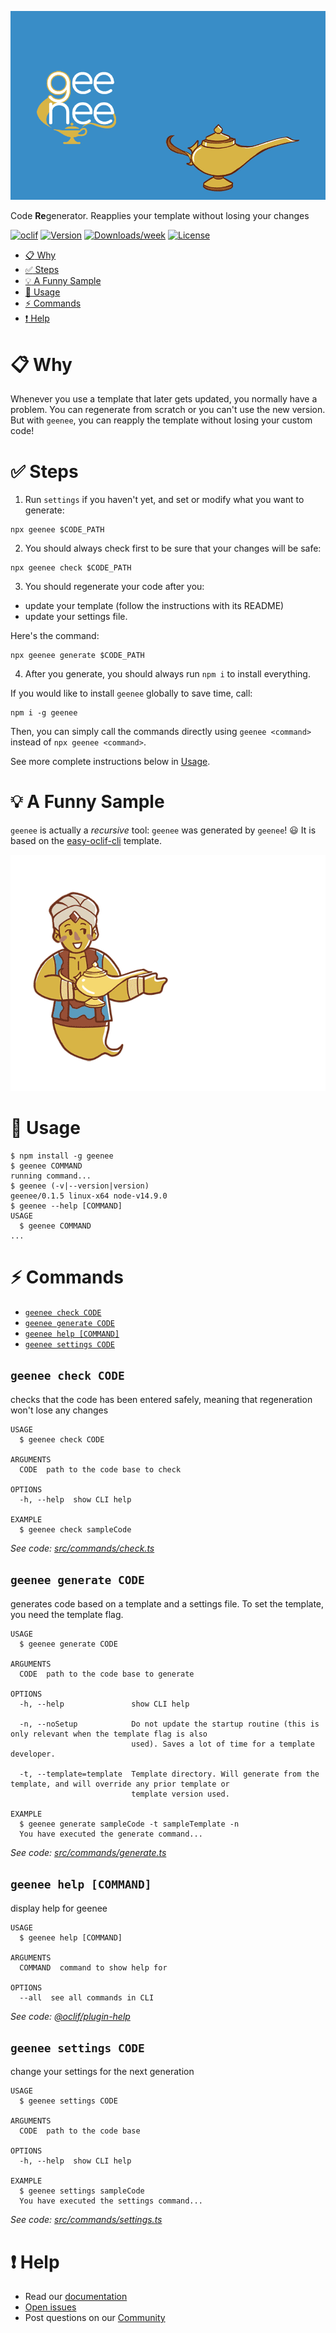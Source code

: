 
[//]: # ( ns__file unit: standard, comp: README.md )

[//]: # ( ns__custom_start beginning )

[//]: # ( ns__custom_end beginning )

[//]: # ( ns__start_section intro )

[//]: # ( ns__custom_start description )

[//]: # ( ns__custom_end description )

[//]: # ( ns__custom_start afterDescription )
![geenee logo and video](src/custom/images/GEENEE-GIF-7.gif)

Code **Re**generator.  Reapplies your template without losing your changes

[//]: # ( ns__custom_end afterDescription )

[//]: # ( ns__custom_start badges )

[//]: # ( ns__start_section usageSection )

[![oclif](https://img.shields.io/badge/cli-oclif-brightgreen.svg)](https://oclif.io)
[![Version](https://img.shields.io/npm/v/geenee.svg)](https://npmjs.org/package/geenee)
[![Downloads/week](https://img.shields.io/npm/dw/geenee.svg)](https://npmjs.org/package/geenee)
[![License](https://img.shields.io/npm/l/geenee.svg)](https://github.com/YizYah/geenee/blob/master/package.json)

[//]: # ( ns__custom_end badges )

[//]: # ( ns__end_section intro )


[//]: # ( ns__custom_start beforeToc )

[//]: # ( ns__custom_end beforeToc )

[//]: # ( ns__custom_start toc )
<!-- toc -->
* [:clipboard: Why](#clipboard-why)
* [:white_check_mark: Steps](#white_check_mark-steps)
* [:bulb: A Funny Sample](#bulb-a-funny-sample)
* [:wrench: Usage](#wrench-usage)
* [:zap: Commands](#zap-commands)
* [:heavy_exclamation_mark: Help](#heavy_exclamation_mark-help)
<!-- tocstop -->

[//]: # ( ns__custom_end toc )

[//]: # ( ns__custom_start usage )
# :clipboard: Why
Whenever you use a template that later gets updated, you normally have a problem.  You can regenerate from scratch or you can't use the new version.  But with `geenee`, you can reapply the template without losing your custom code!

# :white_check_mark: Steps
1. Run `settings` if you haven't yet, and set or modify what you want to generate:
```
npx geenee $CODE_PATH
```

2. You should always check first to be sure that your changes will be safe:
```
npx geenee check $CODE_PATH
```

3. You should regenerate your code after you:
* update your template (follow the instructions with its README)
* update your settings file.

Here's the command:
  ```
  npx geenee generate $CODE_PATH
  ```

4. After you generate, you should always run `npm i` to install everything.


If you would like to install `geenee` globally to save time, call:
```
npm i -g geenee
```
Then, you can simply call the commands directly using `geenee <command>` instead of `npx geenee <command>`.

See more complete instructions below in [Usage](#usage).

# :bulb: A Funny Sample

`geenee` is actually a *recursive* tool: `geenee` was generated by `geenee`! :smiley: It is based on the [easy-oclif-cli](https://www.npmjs.com/package/easy-oclif-cli) template.

![geenee sample](src/custom/images/geenee-funnysample.gif)


# :wrench: Usage

<!-- usage -->
```sh-session
$ npm install -g geenee
$ geenee COMMAND
running command...
$ geenee (-v|--version|version)
geenee/0.1.5 linux-x64 node-v14.9.0
$ geenee --help [COMMAND]
USAGE
  $ geenee COMMAND
...
```
<!-- usagestop -->

[//]: # ( ns__custom_end usage )

[//]: # ( ns__end_section usageSection )


[//]: # ( ns__start_section commandsSection )
# :zap: Commands


[//]: # ( ns__custom_start commands )
<!-- commands -->
* [`geenee check CODE`](#geenee-check-code)
* [`geenee generate CODE`](#geenee-generate-code)
* [`geenee help [COMMAND]`](#geenee-help-command)
* [`geenee settings CODE`](#geenee-settings-code)

## `geenee check CODE`

checks that the code has been entered safely, meaning that regeneration won't lose any changes

```
USAGE
  $ geenee check CODE

ARGUMENTS
  CODE  path to the code base to check

OPTIONS
  -h, --help  show CLI help

EXAMPLE
  $ geenee check sampleCode
```

_See code: [src/commands/check.ts](https://github.com/YizYah/geenee/blob/v0.1.5/src/commands/check.ts)_

## `geenee generate CODE`

generates code based on a template and a settings file. To set the template, you need the template flag.

```
USAGE
  $ geenee generate CODE

ARGUMENTS
  CODE  path to the code base to generate

OPTIONS
  -h, --help               show CLI help

  -n, --noSetup            Do not update the startup routine (this is only relevant when the template flag is also
                           used). Saves a lot of time for a template developer.

  -t, --template=template  Template directory. Will generate from the template, and will override any prior template or
                           template version used.

EXAMPLE
  $ geenee generate sampleCode -t sampleTemplate -n
  You have executed the generate command...
```

_See code: [src/commands/generate.ts](https://github.com/YizYah/geenee/blob/v0.1.5/src/commands/generate.ts)_

## `geenee help [COMMAND]`

display help for geenee

```
USAGE
  $ geenee help [COMMAND]

ARGUMENTS
  COMMAND  command to show help for

OPTIONS
  --all  see all commands in CLI
```

_See code: [@oclif/plugin-help](https://github.com/oclif/plugin-help/blob/v3.2.1/src/commands/help.ts)_

## `geenee settings CODE`

change your settings for the next generation

```
USAGE
  $ geenee settings CODE

ARGUMENTS
  CODE  path to the code base

OPTIONS
  -h, --help  show CLI help

EXAMPLE
  $ geenee settings sampleCode
  You have executed the settings command...
```

_See code: [src/commands/settings.ts](https://github.com/YizYah/geenee/blob/v0.1.5/src/commands/settings.ts)_
<!-- commandsstop -->


# :heavy_exclamation_mark: Help

* Read our [documentation](https://geenee.nostack.net/)
* [Open issues](https://github.com/YizYah/geenee/issues/new)
* Post questions on our [Community](https://spectrum.chat/ns-flip)

[//]: # ( ns__custom_end commands )

[//]: # ( ns__end_section commandsSection )
